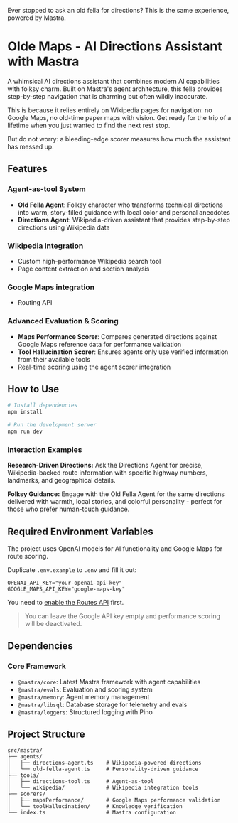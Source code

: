 Ever stopped to ask an old fella for directions? This is the same experience, powered by Mastra.

# Olde Maps - AI Directions Assistant with Mastra

A whimsical AI directions assistant that combines modern AI capabilities with folksy charm. Built on Mastra's agent architecture, this fella provides step-by-step navigation that is charming but often wildly inaccurate.

This is because it relies entirely on Wikipedia pages for navigation: no Google Maps, no old-time paper maps with vision. Get ready for the trip of a lifetime when you just wanted to find the next rest stop.

But do not worry: a bleeding-edge scorer measures how much the assistant has messed up.

## Features

### Agent-as-tool System
- **Old Fella Agent**: Folksy character who transforms technical directions into warm, story-filled guidance with local color and personal anecdotes
- **Directions Agent**: Wikipedia-driven assistant that provides step-by-step directions using Wikipedia data

### Wikipedia Integration
- Custom high-performance Wikipedia search tool
- Page content extraction and section analysis

### Google Maps integration
- Routing API
  
### Advanced Evaluation & Scoring
- **Maps Performance Scorer**: Compares generated directions against Google Maps reference data for performance validation
- **Tool Hallucination Scorer**: Ensures agents only use verified information from their available tools
- Real-time scoring using the agent scorer integration

## How to Use

```bash
# Install dependencies
npm install

# Run the development server
npm run dev
```

### Interaction Examples

**Research-Driven Directions:**
Ask the Directions Agent for precise, Wikipedia-backed route information with specific highway numbers, landmarks, and geographical details.

**Folksy Guidance:**
Engage with the Old Fella Agent for the same directions delivered with warmth, local stories, and colorful personality - perfect for those who prefer human-touch guidance.

## Required Environment Variables

The project uses OpenAI models for AI functionality and Google Maps for route scoring.

Duplicate `.env.example` to `.env` and fill it out:

```
OPENAI_API_KEY="your-openai-api-key"
GOOGLE_MAPS_API_KEY="google-maps-key"
```

You need to [enable the Routes API](https://developers.google.com/maps/documentation/routes/get-api-key?setupProd=enable) first.

> You can leave the Google API key empty and performance scoring will be deactivated.

## Dependencies

### Core Framework
- `@mastra/core`: Latest Mastra framework with agent capabilities
- `@mastra/evals`: Evaluation and scoring system
- `@mastra/memory`: Agent memory management
- `@mastra/libsql`: Database storage for telemetry and evals
- `@mastra/loggers`: Structured logging with Pino

## Project Structure

```
src/mastra/
├── agents/
│   ├── directions-agent.ts    # Wikipedia-powered directions
│   └── old-fella-agent.ts     # Personality-driven guidance
├── tools/
│   ├── directions-tool.ts     # Agent-as-tool
│   └── wikipedia/             # Wikipedia integration tools
├── scorers/
│   ├── mapsPerformance/       # Google Maps performance validation
│   └── toolHallucination/     # Knowledge verification
└── index.ts                   # Mastra configuration
```
